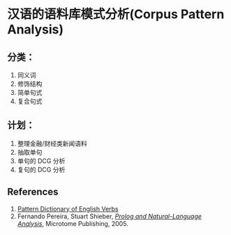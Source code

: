 # 汉语的语料库模式分析(Corpus Pattern Analysis)

## 分类：
1. 同义词
1. 修饰结构
1. 简单句式
1. 复合句式

## 计划：
1. 整理金融/财经类新闻语料
1. 抽取单句
1. 单句的 DCG 分析
1. 复句的 DCG 分析

##  References
1. [Pattern Dictionary of English Verbs](http://www.pdev.org.uk/)
1. Fernando Pereira, Stuart Shieber, _[Prolog and Natural-Language Analysis](http://www.mtome.com/Publications/PNLA/pnla.html)_, Microtome Publishing, 2005.
